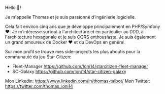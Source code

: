 Hello :wave:! 

Je m'appelle Thomas et je suis passionné d'ingénierie logicielle. 

Cela fait environ cinq ans que je développe principalement en PHP/Symfony :heart:. Je m'intéresse surtout à l'architecture et en particulier au DDD, à l'architecture hexagonale et je suis CQRS enthousiaste. Je suis également un grand amoureux de Docker :heart: et du DevOps en général.

Sur mon profil se trouve mes side-projects les plus aboutis pour la communauté du jeu Star Citizen: 
 * Fleet-Manager https://github.com/Ioni14/starcitizen-fleet-manager
 * SC-Galaxy https://github.com/Ioni14/star-citizen-galaxy

Mon Linkedin: https://www.linkedin.com/in/thomas-talbot/
Mon Twitter: https://twitter.com/thomas_ioni14
